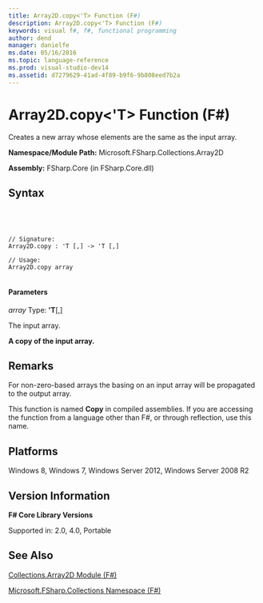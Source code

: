 ```yaml
---
title: Array2D.copy<'T> Function (F#)
description: Array2D.copy<'T> Function (F#)
keywords: visual f#, f#, functional programming
author: dend
manager: danielfe
ms.date: 05/16/2016
ms.topic: language-reference
ms.prod: visual-studio-dev14
ms.assetid: d7279629-41ad-4f89-b9f6-9b808eed7b2a 
---
```


# Array2D.copy<'T> Function (F#)

Creates a new array whose elements are the same as the input array.

**Namespace/Module Path:** Microsoft.FSharp.Collections.Array2D

**Assembly:** FSharp.Core (in FSharp.Core.dll)


## Syntax



```




// Signature:
Array2D.copy : 'T [,] -> 'T [,]

// Usage:
Array2D.copy array


```





#### Parameters
*array*
Type: **'T**[[,]](http://msdn.microsoft.com/en-us/library/077252f3-e6ce-441c-9d5b-a6030eaef7cd)


The input array.



**A copy of the input array.**
## Remarks
For non-zero-based arrays the basing on an input array will be propagated to the output array.

This function is named **Copy** in compiled assemblies. If you are accessing the function from a language other than F#, or through reflection, use this name.


## Platforms
Windows 8, Windows 7, Windows Server 2012, Windows Server 2008 R2


## Version Information
**F# Core Library Versions**

Supported in: 2.0, 4.0, Portable




## See Also
[Collections.Array2D Module &#40;F&#35;&#41;](Collections.Array2D-Module-%5BFSharp%5D.md)

[Microsoft.FSharp.Collections Namespace &#40;F&#35;&#41;](Microsoft.FSharp.Collections-Namespace-%5BFSharp%5D.md)

